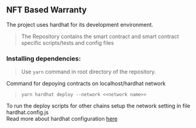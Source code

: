 ## NFT Based Warranty
The project uses hardhat for its development environment.
> The Repository contains the smart contract and smart contract specific scripts/tests and config files

### Installing dependencies:
> Use ```yarn``` command in root directory of the repository.

Command for depoying contracts on localhost/hardhat network
> ```yarn hardhat deploy --network <<network name>>```</br>

To run the deploy scripts for other chains setup the network setting in file hardhat.config.js <br>
Read more about hardhat configuration [here](https://hardhat.org/hardhat-runner/docs/config)
